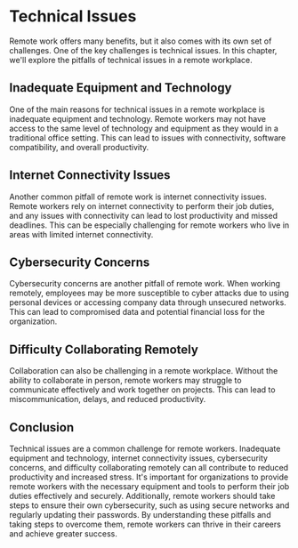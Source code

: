 # Technical Issues

Remote work offers many benefits, but it also comes with its own set of challenges. One of the key challenges is technical issues. In this chapter, we'll explore the pitfalls of technical issues in a remote workplace.

Inadequate Equipment and Technology
-----------------------------------

One of the main reasons for technical issues in a remote workplace is inadequate equipment and technology. Remote workers may not have access to the same level of technology and equipment as they would in a traditional office setting. This can lead to issues with connectivity, software compatibility, and overall productivity.

Internet Connectivity Issues
----------------------------

Another common pitfall of remote work is internet connectivity issues. Remote workers rely on internet connectivity to perform their job duties, and any issues with connectivity can lead to lost productivity and missed deadlines. This can be especially challenging for remote workers who live in areas with limited internet connectivity.

Cybersecurity Concerns
----------------------

Cybersecurity concerns are another pitfall of remote work. When working remotely, employees may be more susceptible to cyber attacks due to using personal devices or accessing company data through unsecured networks. This can lead to compromised data and potential financial loss for the organization.

Difficulty Collaborating Remotely
---------------------------------

Collaboration can also be challenging in a remote workplace. Without the ability to collaborate in person, remote workers may struggle to communicate effectively and work together on projects. This can lead to miscommunication, delays, and reduced productivity.

Conclusion
----------

Technical issues are a common challenge for remote workers. Inadequate equipment and technology, internet connectivity issues, cybersecurity concerns, and difficulty collaborating remotely can all contribute to reduced productivity and increased stress. It's important for organizations to provide remote workers with the necessary equipment and tools to perform their job duties effectively and securely. Additionally, remote workers should take steps to ensure their own cybersecurity, such as using secure networks and regularly updating their passwords. By understanding these pitfalls and taking steps to overcome them, remote workers can thrive in their careers and achieve greater success.
